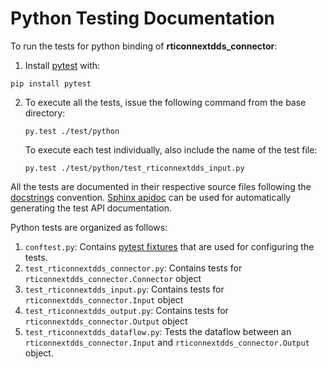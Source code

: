 # Python Testing Documentation

To run the tests for python binding of **rticonnextdds_connector**:

1. Install [pytest](https://pytest.org/latest/contents.html) with:

  ``pip install pytest``

2. To execute all the tests, issue the following command from the base directory: 
  
   ``py.test ./test/python``
  
   To execute each test individually, also include the name of the test file: 
  
   ``py.test ./test/python/test_rticonnextdds_input.py``

All the tests are documented in their respective source files following the [docstrings](https://www.python.org/dev/peps/pep-0257/)
convention. [Sphinx apidoc](http://www.sphinx-doc.org/en/stable/man/sphinx-apidoc.html) can be used for automatically generating the test API documentation. 

Python tests are organized as follows:

1. ``conftest.py``: Contains [pytest fixtures](https://pytest.org/latest/fixture.html) that are used for configuring the tests.
2. ``test_rticonnextdds_connector.py``: Contains tests for ``rticonnextdds_connector.Connector`` object
3. ``test_rticonnextdds_input.py``: Contains tests for ``rticonnextdds_connector.Input`` object
3. ``test_rticonnextdds_output.py``: Contains tests for ``rticonnextdds_connector.Output`` object
4. ``test_rticonnextdds_dataflow.py``: Tests the dataflow between an ``rticonnextdds_connector.Input`` and ``rticonnextdds_connector.Output`` object.
